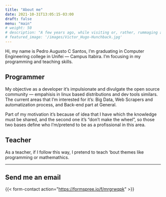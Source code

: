 ```yaml
---
title: "About me"
date: 2021-10-31T13:05:15-03:00
draft: false
menu: "main"
# weight: 50
# description: "A few years ago, while visiting or, rather, rummaging about Notre-Dame, the author of this book found, in an obscure nook of one of the towers, the following word, engraved by hand upon the wall: —ANANKE."
# featured_image: '/images/Victor_Hugo-Hunchback.jpg'
---
```


<!-- {{< figure src="/images/Victor_Hugo-Hunchback.jpg" title="Illustration from Victor Hugo et son temps (1881)" >}} -->

Hi, my name is Pedro Augusto C Santos, I’m graduating in Computer Engineering college in Unifei — Campus Itabira. I’m focusing in my programming and teaching skills.

## Programmer
My objective as a developer it’s impulsionate and divulgate the open source community — empahisis in linux based distributions and dev tools similars. The current areas that I’m interested for it’s: Big Data, Web Scrapers and automatization process, and Back-end part at General.

Part of my motivation it’s because of idea that I have which the knowledge must be shared, and the second one it’s “don’t make the wheel”, so those two bases define who I’m/pretend to be as a profissional in this area.

## Teacher
As a teacher, if I follow this way, I pretend to teach ‘bout themes like programming or mathemathics.

---

## Send me an email

{{< form-contact action="https://formspree.io/f/mrgrwqpk" >}}